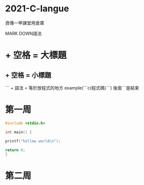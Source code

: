 # 2021-C-langue
資傳一甲課堂用倉庫

MARK DOWN語法
# + 空格 = 大標題
## + 空格 = 小標題
\`\`\` + 語法 = 等於放程式的地方 example(\`\`\`c(程式碼)\`\`\`) 後面```是結束

# 第一周
```c
#include <stdio.h>

int main() {

printf("hellow world\n");

return 0;
}
```

# 第二周
